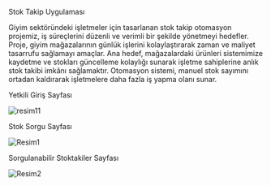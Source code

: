 Stok Takip Uygulaması

Giyim sektöründeki işletmeler için tasarlanan stok takip otomasyon projemiz, iş süreçlerini düzenli ve verimli bir şekilde yönetmeyi hedefler. Proje, giyim mağazalarının günlük işlerini kolaylaştırarak zaman ve maliyet tasarrufu sağlamayı amaçlar. Ana hedef, mağazalardaki ürünleri sistemimize kaydetme ve stokları güncelleme kolaylığı sunarak işletme sahiplerine anlık stok takibi imkânı sağlamaktır. Otomasyon sistemi, manuel stok sayımını ortadan kaldırarak işletmelere daha fazla iş yapma olanı sunar.

Yetkili Giriş Sayfası

![resim11](https://github.com/user-attachments/assets/f94ecc35-f7eb-49a8-bc75-5aed74e8f634)


Stok Sorgu Sayfası

![Resim1](https://github.com/user-attachments/assets/a0622e6e-b888-4671-936d-d91b9cba2fe3)


Sorgulanabilir Stoktakiler Sayfası

![Resim2](https://github.com/user-attachments/assets/e6e0ff5c-2680-466d-99ff-0ed8117b5bd9)
